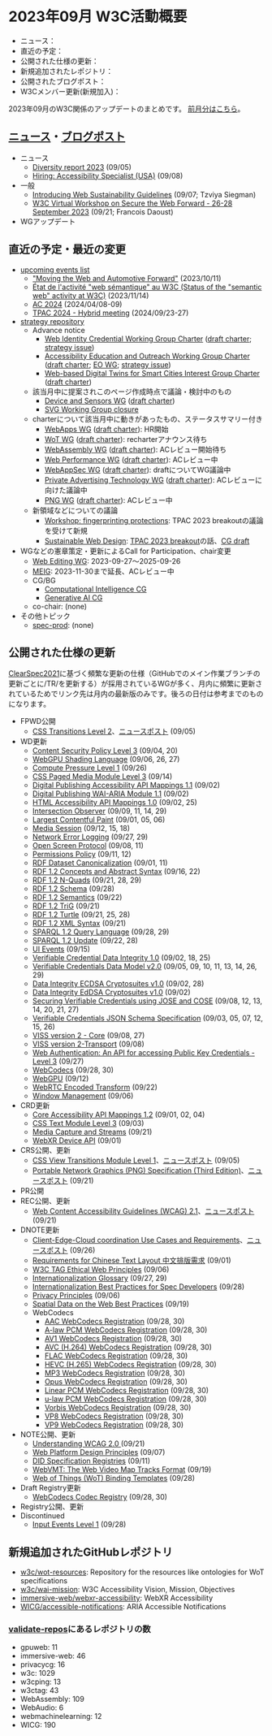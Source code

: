 # 2023年09月 W3C活動概要

- ニュース：
- 直近の予定：
- 公開された仕様の更新：
- 新規追加されたレポジトリ：
- 公開されたブログポスト：
- W3Cメンバー更新(新規加入)：

2023年09月のW3C関係のアップデートのまとめです。
[前月分はこちら](202308.md)。

## [ニュース](https://www.w3.org/news/)・[ブログポスト](https://www.w3.org/blog/)

* ニュース
  * [Diversity report 2023](https://www.w3.org/news/2023/diversity-report-2023/) (09/05)
  * [Hiring: Accessibility Specialist (USA)](https://www.w3.org/news/2023/hiring-accessibility-specialist-usa/) (09/08)
* 一般
  * [Introducing Web Sustainability Guidelines](https://www.w3.org/blog/2023/introducing-web-sustainability-guidelines/) (09/07; Tzviya Siegman)
  * [W3C Virtual Workshop on Secure the Web Forward - 26-28 September 2023](https://www.w3.org/blog/2023/w3c-virtual-workshop-on-secure-the-web-forward-26-28-september-2023/) (09/21; Francois Daoust)
* WGアップデート

## 直近の予定・最近の変更

* [upcoming events list](https://www.w3.org/participate/eventscal.html)
  * ["Moving the Web and Automotive Forward"](https://www.w3.org/events/talks/2023/covesa-all-member-meeting/) (2023/10/11)
  * [État de l'activité "web sémantique" au W3C (Status of the "semantic web" activity at W3C)](https://www.w3.org/events/talks/2023/%C3%A9tat-de-lactivit%C3%A9-web-s%C3%A9mantique-au-w3c-status-of-the-semantic-web-activity-at-w3c/) (2023/11/14)
  * [AC 2024](https://www.w3.org/events/ac/2024/ac-2024/) (2024/04/08-09)
  * [TPAC 2024 - Hybrid meeting](https://www.w3.org/events/tpac/2024/tpac-2024-hybrid-meeting/) (2024/09/23-27)
* [strategy repository](https://github.com/w3c/strategy/issues)
  * Advance notice
    * [Web Identity Credential Working Group Charter](https://lists.w3.org/Archives/Public/public-new-work/2023Sep/0006.html) ([draft charter](https://github.com/fedidcg/fedidcg.github.io/blob/main/charters/Proposed-WG-WebIdentityCredentials.md); [strategy issue](https://github.com/w3c/strategy/issues/427))
    * [Accessibility Education and Outreach Working Group Charter](https://lists.w3.org/Archives/Public/public-new-work/2023Sep/0005.html) ([draft charter](https://w3c.github.io/charter-drafts/2023/eowg-charter-2023.html); [EO WG](https://www.w3.org/groups/wg/eowg/); [strategy issue](https://github.com/w3c/strategy/issues/428))
    * [Web-based Digital Twins for Smart Cities Interest Group Charter](https://lists.w3.org/Archives/Public/public-new-work/2023Sep/0003.html) ([draft charter](https://w3c.github.io/smartcities-workshop/draft-charter/))
  * 該当月中に提案されこのページ作成時点で議論・検討中のもの
    * [Device and Sensors WG](https://github.com/w3c/strategy/issues/429) ([draft charter](https://w3c.github.io/das-charter/das-wg-charter.html))
    * [SVG Working Group closure](https://github.com/w3c/strategy/issues/432)
  * charterについて該当月中に動きがあったもの、ステータスサマリー付き
    * [WebApps WG](https://github.com/w3c/strategy/issues/383) ([draft charter](https://w3c.github.io/webappswg/charter/draft-charter-2023.html)): HR開始
    * [WoT WG](https://github.com/w3c/strategy/issues/375) ([draft charter](https://w3c.github.io/wot-charter-drafts/wot-wg-2023-draft.html)): recharterアナウンス待ち
    * [WebAssembly WG](https://github.com/w3c/strategy/issues/325) ([draft charter](https://w3c.github.io/charter-drafts/2023/wasm-wg.html)): ACレビュー開始待ち
    * [Web Performance WG](https://github.com/w3c/strategy/issues/371) ([draft charter](https://www.w3.org/2023/07/webperf.html)): ACレビュー中
    * [WebAppSec WG](https://github.com/w3c/strategy/issues/426) ([draft charter](https://htmlpreview.github.io/?https://github.com/w3c/webappsec/blob/main/admin/webappsec-charter-2023.html)): draftについてWG議論中
    * [Private Advertising Technology WG](https://github.com/w3c/strategy/issues/222) ([draft charter](https://patcg.github.io/patwg-charter/charter.html)): ACレビューに向けた議論中
    + [PNG WG](https://github.com/w3c/strategy/issues/419) ([draft charter](https://w3c.github.io/charter-drafts/2023/png-2023.html)): ACレビュー中
  * 新領域などについての議論
    * [Workshop: fingerprinting protections](https://github.com/w3c/strategy/issues/430): TPAC 2023 breakoutの議論を受けて新規
    * [Sustainable Web Design](https://github.com/w3c/strategy/issues/420): [TPAC 2023 breakout](https://www.w3.org/2023/09/13-sustyweb-minutes.html)の話、[CG draft](https://w3c.github.io/sustyweb/)
* WGなどの憲章策定・更新によるCall for Participation、chair変更
  * [Web Editing WG](https://www.w3.org/2023/09/webediting-charter-2023.html): 2023-09-27～2025-09-26
  * [MEIG](https://www.w3.org/2023/09/meig-charter-2023.html): 2023-11-30まで延長、ACレビュー中
  * CG/BG
    * [Computational Intelligence CG](http://www.w3.org/community/computationalicg/)
    * [Generative AI CG](http://www.w3.org/community/gai/)
  * co-chair: (none)
* その他トピック
  * [spec-prod](https://lists.w3.org/Archives/Public/spec-prod/): (none)

## 公開された仕様の更新

[ClearSpec2021](https://github.com/w3c/tr-pages/blob/main/clearspec2021.md)に基づく頻繁な更新の仕様（GitHubでのメイン作業ブランチの更新ごとに/TR/を更新する）が採用されているWGが多く、月内に頻繁に更新されているためでリンク先は月内の最新版のみです。後ろの日付は参考までのものになります。

* FPWD公開
  * [CSS Transitions Level 2](https://www.w3.org/TR/2023/WD-css-transitions-2-20230905)、[ニュースポスト](https://www.w3.org/news/2023/first-public-working-draft-css-transitions-level-2/) (09/05)
* WD更新
  * [Content Security Policy Level 3](https://www.w3.org/TR/2023/WD-CSP3-20230920/) (09/04, 20)
  * [WebGPU Shading Language](https://www.w3.org/TR/2023/WD-WGSL-20230927/) (09/06, 26, 27)
  * [Compute Pressure Level 1](https://www.w3.org/TR/2023/WD-compute-pressure-20230926/) (09/26)
  * [CSS Paged Media Module Level 3](https://www.w3.org/TR/2023/WD-css-page-3-20230914/) (09/14)
  * [Digital Publishing Accessibility API Mappings 1.1](https://www.w3.org/TR/2023/WD-dpub-aam-1.1-20230902/) (09/02)
  * [Digital Publishing WAI-ARIA Module 1.1](https://www.w3.org/TR/2023/WD-dpub-aria-1.1-20230902/) (09/02)
  * [HTML Accessibility API Mappings 1.0](https://www.w3.org/TR/2023/WD-html-aam-1.0-20230925/) (09/02, 25)
  * [Intersection Observer](https://www.w3.org/TR/2023/WD-intersection-observer-20230929/) (09/09, 11, 14, 29)
  * [Largest Contentful Paint](https://www.w3.org/TR/2023/WD-largest-contentful-paint-20230906/) (09/01, 05, 06)
  * [Media Session](https://www.w3.org/TR/2023/WD-mediasession-20230918/) (09/12, 15, 18)
  * [Network Error Logging](https://www.w3.org/TR/2023/WD-network-error-logging-1-20230929/) (09/27, 29)
  * [Open Screen Protocol](https://www.w3.org/TR/2023/WD-openscreenprotocol-20230911/) (09/08, 11)
  * [Permissions Policy](https://www.w3.org/TR/2023/WD-permissions-policy-1-20230912/) (09/11, 12)
  * [RDF Dataset Canonicalization](https://www.w3.org/TR/2023/WD-rdf-canon-20230911/) (09/01, 11)
  * [RDF 1.2 Concepts and Abstract Syntax](https://www.w3.org/TR/2023/WD-rdf12-concepts-20230922/) (09/16, 22)
  * [RDF 1.2 N-Quads](https://www.w3.org/TR/2023/WD-rdf12-n-quads-20230929/) (09/21, 28, 29)
  * [RDF 1.2 Schema](https://www.w3.org/TR/2023/WD-rdf12-schema-20230928/) (09/28)
  * [RDF 1.2 Semantics](https://www.w3.org/TR/2023/WD-rdf12-semantics-20230922/) (09/22)
  * [RDF 1.2 TriG](https://www.w3.org/TR/2023/WD-rdf12-trig-20230921/) (09/21)
  * [RDF 1.2 Turtle](https://www.w3.org/TR/2023/WD-rdf12-turtle-20230928/) (09/21, 25, 28)
  * [RDF 1.2 XML Syntax](https://www.w3.org/TR/2023/WD-rdf12-xml-20230921/) (09/21)
  * [SPARQL 1.2 Query Language](https://www.w3.org/TR/2023/WD-sparql12-query-20230929/) (09/28, 29)
  * [SPARQL 1.2 Update](https://www.w3.org/TR/2023/WD-sparql12-update-20230928/) (09/22, 28)
  * [UI Events](https://www.w3.org/TR/2023/WD-uievents-20230915/) (09/15)
  * [Verifiable Credential Data Integrity 1.0](https://www.w3.org/TR/2023/WD-vc-data-integrity-20230925/) (09/02, 18, 25)
  * [Verifiable Credentials Data Model v2.0](https://www.w3.org/TR/2023/WD-vc-data-model-2.0-20230929/) (09/05, 09, 10, 11, 13, 14, 26, 29)
  * [Data Integrity ECDSA Cryptosuites v1.0](https://www.w3.org/TR/2023/WD-vc-di-ecdsa-20230928/) (09/02, 28)
  * [Data Integrity EdDSA Cryptosuites v1.0](https://www.w3.org/TR/2023/WD-vc-di-eddsa-20230902/) (09/02)
  * [Securing Verifiable Credentials using JOSE and COSE](https://www.w3.org/TR/2023/WD-vc-jose-cose-20230927/) (09/08, 12, 13, 14, 20, 21, 27)
  * [Verifiable Credentials JSON Schema Specification](https://www.w3.org/TR/2023/WD-vc-json-schema-20230926/) (09/03, 05, 07, 12, 15, 26)
  * [VISS version 2 - Core](https://www.w3.org/TR/2023/WD-viss2-core-20230927/) (09/08, 27)
  * [VISS version 2-Transport](https://www.w3.org/TR/2023/WD-viss2-transport-20230908/) (09/08)
  * [Web Authentication: An API for accessing Public Key Credentials - Level 3](https://www.w3.org/TR/2023/WD-webauthn-3-20230927/) (09/27)
  * [WebCodecs](https://www.w3.org/TR/2023/WD-webcodecs-20230930/) (09/28, 30)
  * [WebGPU](https://www.w3.org/TR/2023/WD-webgpu-20230912/) (09/12)
  * [WebRTC Encoded Transform](https://www.w3.org/TR/2023/WD-webrtc-encoded-transform-20230922/) (09/22)
  * [Window Management](https://www.w3.org/TR/2023/WD-window-management-20230906/) (09/06)
* CRD更新
  * [Core Accessibility API Mappings 1.2](https://www.w3.org/TR/2023/CRD-core-aam-1.2-20230904/) (09/01, 02, 04)
  * [CSS Text Module Level 3](https://www.w3.org/TR/2023/CRD-css-text-3-20230903/) (09/03)
  * [Media Capture and Streams](https://www.w3.org/TR/2023/CRD-mediacapture-streams-20230921/) (09/21)
  * [WebXR Device API](https://www.w3.org/TR/2023/CRD-webxr-20230901/) (09/01)
* CRS公開、更新
  * [CSS View Transitions Module Level 1](https://www.w3.org/TR/2023/CR-css-view-transitions-1-20230905/)、[ニュースポスト](https://www.w3.org/news/2023/w3c-invites-implementations-of-css-view-transitions-module-level-1/) (09/05)
  * [Portable Network Graphics (PNG) Specification (Third Edition)](https://www.w3.org/TR/2023/CR-png-3-20230921/)、[ニュースポスト](https://www.w3.org/news/2023/w3c-invites-implementations-of-portable-network-graphics-png-specification-third-edition/) (09/21)
* PR公開
* REC公開、更新
  * [Web Content Accessibility Guidelines (WCAG) 2.1](https://www.w3.org/TR/2023/REC-WCAG21-20230921/)、[ニュースポスト](https://www.w3.org/news/2023/updated-w3c-recommendation-web-content-accessibility-guidelines-wcag-2-1/) (09/21)
* DNOTE更新
  * [Client-Edge-Cloud coordination Use Cases and Requirements](https://www.w3.org/TR/2023/DNOTE-edge-cloud-reqs-20230926/)、[ニュースポスト](https://www.w3.org/news/2023/draft-note-client-edge-cloud-coordination-use-cases-and-requirements/) (09/26)
  * [Requirements for Chinese Text Layout 中文排版需求](https://www.w3.org/TR/2023/DNOTE-clreq-20230901/) (09/01)
  * [W3C TAG Ethical Web Principles](https://www.w3.org/TR/2023/DNOTE-ethical-web-principles-20230906/) (09/06)
  * [Internationalization Glossary](https://www.w3.org/TR/2023/DNOTE-i18n-glossary-20230929/) (09/27, 29)
  * [Internationalization Best Practices for Spec Developers](https://www.w3.org/TR/2023/DNOTE-international-specs-20230928/) (09/28)
  * [Privacy Principles](https://www.w3.org/TR/2023/DNOTE-privacy-principles-20230906/) (09/06)
  * [Spatial Data on the Web Best Practices](https://www.w3.org/TR/2023/DNOTE-sdw-bp-20230919/) (09/19)
  * WebCodecs
    * [AAC WebCodecs Registration](https://www.w3.org/TR/2023/DNOTE-webcodecs-aac-codec-registration-20230930/) (09/28, 30)
    * [A-law PCM WebCodecs Registration](https://www.w3.org/TR/2023/DNOTE-webcodecs-alaw-codec-registration-20230930/) (09/28, 30)
    * [AV1 WebCodecs Registration](https://www.w3.org/TR/2023/DNOTE-webcodecs-av1-codec-registration-20230930/) (09/28, 30)
    * [AVC (H.264) WebCodecs Registration](https://www.w3.org/TR/2023/DNOTE-webcodecs-avc-codec-registration-20230930/) (09/28, 30)
    * [FLAC WebCodecs Registration](https://www.w3.org/TR/2023/DNOTE-webcodecs-flac-codec-registration-20230930/) (09/28, 30)
    * [HEVC (H.265) WebCodecs Registration](https://www.w3.org/TR/2023/DNOTE-webcodecs-hevc-codec-registration-20230930/) (09/28, 30)
    * [MP3 WebCodecs Registration](https://www.w3.org/TR/2023/DNOTE-webcodecs-mp3-codec-registration-20230930/) (09/28, 30)
    * [Opus WebCodecs Registration](https://www.w3.org/TR/2023/DNOTE-webcodecs-opus-codec-registration-20230930/) (09/28, 30)
    * [Linear PCM WebCodecs Registration](https://www.w3.org/TR/2023/DNOTE-webcodecs-pcm-codec-registration-20230930/) (09/28, 30)
    * [u-law PCM WebCodecs Registration](https://www.w3.org/TR/2023/DNOTE-webcodecs-ulaw-codec-registration-20230930/) (09/28, 30)
    * [Vorbis WebCodecs Registration](https://www.w3.org/TR/2023/DNOTE-webcodecs-vorbis-codec-registration-20230930/) (09/28, 30)
    * [VP8 WebCodecs Registration](https://www.w3.org/TR/2023/DNOTE-webcodecs-vp8-codec-registration-20230930/) (09/28, 30)
    * [VP9 WebCodecs Registration](https://www.w3.org/TR/2023/DNOTE-webcodecs-vp9-codec-registration-20230930/) (09/28, 30)
* NOTE公開、更新
  * [Understanding WCAG 2.0 ](https://www.w3.org/TR/2023/NOTE-UNDERSTANDING-WCAG20-20230921/) (09/21)
  * [Web Platform Design Principles](https://www.w3.org/TR/2023/NOTE-design-principles-20230907/) (09/07)
  * [DID Specification Registries](https://www.w3.org/TR/2023/NOTE-did-spec-registries-20230911/) (09/11)
  * [WebVMT: The Web Video Map Tracks Format](https://www.w3.org/TR/2023/NOTE-webvmt-20230919/) (09/19)
  * [Web of Things (WoT) Binding Templates](https://www.w3.org/TR/2023/NOTE-wot-binding-templates-20230928/) (09/28)
* Draft Registry更新
  * [WebCodecs Codec Registry](https://www.w3.org/TR/2023/DRY-webcodecs-codec-registry-20230930/) (09/28, 30)
* Registry公開、更新
* Discontinued
  * [Input Events Level 1](https://www.w3.org/TR/2023/DISC-input-events-1-20230928/) (09/28)

## 新規追加されたGitHubレポジトリ

* [w3c/wot-resources](https://github.com/w3c/wot-resources): Repository for the resources like ontologies for WoT specifications
* [w3c/wai-mission](https://github.com/w3c/wai-mission): W3C Accessibility Vision, Mission, Objectives
* [immersive-web/webxr-accessibility](https://github.com/immersive-web/webxr-accessibility): WebXR Accessibility
* [WICG/accessible-notifications](https://github.com/WICG/accessible-notifications): ARIA Accessible Notifications

### [validate-repos](https://w3c.github.io/validate-repos/)にあるレポジトリの数

* gpuweb: 11
* immersive-web: 46
* privacycg: 16
* w3c: 1029
* w3cping: 13
* w3ctag: 43
* WebAssembly: 109
* WebAudio: 6
* webmachinelearning: 12
* WICG: 190
